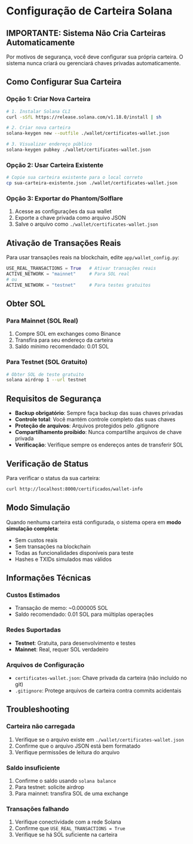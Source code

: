# Configuração de Carteira Solana

## IMPORTANTE: Sistema Não Cria Carteiras Automaticamente

Por motivos de segurança, você deve configurar sua própria carteira. O sistema nunca criará ou gerenciará chaves privadas automaticamente.

## Como Configurar Sua Carteira

### Opção 1: Criar Nova Carteira

```bash
# 1. Instalar Solana CLI
curl -sSfL https://release.solana.com/v1.18.0/install | sh

# 2. Criar nova carteira
solana-keygen new --outfile ./wallet/certificates-wallet.json

# 3. Visualizar endereço público
solana-keygen pubkey ./wallet/certificates-wallet.json
```

### Opção 2: Usar Carteira Existente

```bash
# Copie sua carteira existente para o local correto
cp sua-carteira-existente.json ./wallet/certificates-wallet.json
```

### Opção 3: Exportar do Phantom/Solflare

1. Acesse as configurações da sua wallet
2. Exporte a chave privada como arquivo JSON
3. Salve o arquivo como `./wallet/certificates-wallet.json`

## Ativação de Transações Reais

Para usar transações reais na blockchain, edite `app/wallet_config.py`:

```python
USE_REAL_TRANSACTIONS = True   # Ativar transações reais
ACTIVE_NETWORK = "mainnet"     # Para SOL real
# ou
ACTIVE_NETWORK = "testnet"     # Para testes gratuitos
```

## Obter SOL

### Para Mainnet (SOL Real)
1. Compre SOL em exchanges como Binance
2. Transfira para seu endereço da carteira
3. Saldo mínimo recomendado: 0.01 SOL

### Para Testnet (SOL Gratuito)
```bash
# Obter SOL de teste gratuito
solana airdrop 1 --url testnet
```

## Requisitos de Segurança

- **Backup obrigatório**: Sempre faça backup das suas chaves privadas
- **Controle total**: Você mantém controle completo das suas chaves
- **Proteção de arquivos**: Arquivos protegidos pelo .gitignore
- **Compartilhamento proibido**: Nunca compartilhe arquivos de chave privada
- **Verificação**: Verifique sempre os endereços antes de transferir SOL

## Verificação de Status

Para verificar o status da sua carteira:

```bash
curl http://localhost:8000/certificados/wallet-info
```

## Modo Simulação

Quando nenhuma carteira está configurada, o sistema opera em **modo simulação completa**:

- Sem custos reais
- Sem transações na blockchain
- Todas as funcionalidades disponíveis para teste
- Hashes e TXIDs simulados mas válidos

## Informações Técnicas

### Custos Estimados
- Transação de memo: ~0.000005 SOL
- Saldo recomendado: 0.01 SOL para múltiplas operações

### Redes Suportadas
- **Testnet**: Gratuita, para desenvolvimento e testes
- **Mainnet**: Real, requer SOL verdadeiro

### Arquivos de Configuração
- `certificates-wallet.json`: Chave privada da carteira (não incluído no git)
- `.gitignore`: Protege arquivos de carteira contra commits acidentais

## Troubleshooting

### Carteira não carregada
1. Verifique se o arquivo existe em `./wallet/certificates-wallet.json`
2. Confirme que o arquivo JSON está bem formatado
3. Verifique permissões de leitura do arquivo

### Saldo insuficiente
1. Confirme o saldo usando `solana balance`
2. Para testnet: solicite airdrop
3. Para mainnet: transfira SOL de uma exchange

### Transações falhando
1. Verifique conectividade com a rede Solana
2. Confirme que `USE_REAL_TRANSACTIONS = True`
3. Verifique se há SOL suficiente na carteira